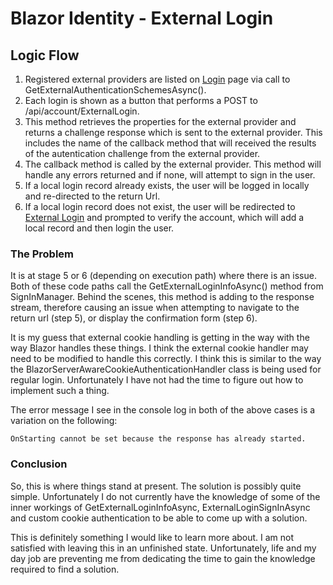 # Blazor Identity - External Login

## Logic Flow

1. Registered external providers are listed on [Login](samples/BlazorIdentity.ServerApp/Pages/Account/Login.razor) page via call to GetExternalAuthenticationSchemesAsync().
2. Each login is shown as a button that performs a POST to /api/account/ExternalLogin.
3. This method retrieves the properties for the external provider and returns a challenge response which is sent to the external provider. This includes the name of the callback method that will received the results of the autentication challenge from the external provider.
4.  The callback method is called by the external provider. This method will handle any errors returned and if none, will attempt to sign in the user.
5. If a local login record already exists, the user will be logged in locally and re-directed to the return Url.
6. If a local login record does not exist, the user will be redirected to [External Login](samples/BlazorIdentity.ServerApp/Pages/Account/ExternalLogin.razor)  and prompted to verify the account, which will add a local record and then login the user.

### The Problem

It is at stage 5 or 6 (depending on execution path) where there is an issue. Both of these code paths call the GetExternalLoginInfoAsync() method from SignInManager. Behind the scenes, this method is adding to the response stream, therefore causing an issue when attempting to navigate to the return url (step 5), or display the confirmation form (step 6).

It is my guess that external cookie handling is getting in the way with the way Blazor handles these things. I think the external cookie handler may need to be modified to handle this correctly. I think this is similar to the way the BlazorServerAwareCookieAuthenticationHandler class is being used for regular login. Unfortunately I have not had the time to figure out how to implement such a thing.

The error message I see in the console log in both of the above cases is a variation on the following:

`OnStarting cannot be set because the response has already started.`

### Conclusion

So, this is where things stand at present. The solution is possibly quite simple. Unfortunately I do not currently have the knowledge of some of the inner workings of GetExternalLoginInfoAsync, ExternalLoginSignInAsync and custom cookie authentication to be able to come up with a solution.

This is definitely something I would like to learn more about. I am not satisfied with leaving this in an unfinished state. Unfortunately, life and my day job are preventing me from dedicating the time to gain the knowledge required to find a solution.